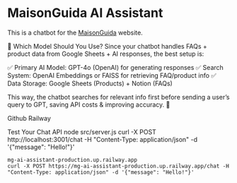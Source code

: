 # MaisonGuida AI Assistant

This is a chatbot for the [MaisonGuida](https://maisonguida.com) website.

🚀 Which Model Should You Use?
Since your chatbot handles FAQs + product data from Google Sheets + AI responses, the best setup is:

✅ Primary AI Model: GPT-4o (OpenAI) for generating responses
✅ Search System: OpenAI Embeddings or FAISS for retrieving FAQ/product info
✅ Data Storage: Google Sheets (Products) + Notion (FAQs)

This way, the chatbot searches for relevant info first before sending a user’s query to GPT, saving API costs & improving accuracy. 🚀

Github
Railway

Test Your Chat API
node src/server.js
curl -X POST http://localhost:3001/chat -H "Content-Type: application/json" -d '{"message": "Hello!"}'

    mg-ai-assistant-production.up.railway.app
    curl -X POST https://mg-ai-assistant-production.up.railway.app/chat -H "Content-Type: application/json" -d '{"message": "Hello!"}'
